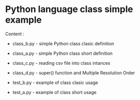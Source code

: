 # Python language class simple example

Content :

- class_b.py - simple Python class clasic definition
- class_a.py - simple Python class short definition
- class_c.py - reading csv file into class intances
- class_d.py - super() function and Multiple Resolution Order

- test_b.py - example of class clasic usage
- test_a.py - example of class short usage

